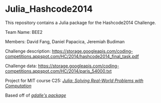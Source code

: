 # Julia_Hashcode2014
This repository contains a Julia package for the Hashcode2014 Challenge. 

Team Name: BEE2

Members: David Fang, Daniel Papacica, Jeremiah Budiman

Challenge description: <https://storage.googleapis.com/coding-competitions.appspot.com/HC/2014/hashcode2014_final_task.pdf>

Challenge data: <https://storage.googleapis.com/coding-competitions.appspot.com/HC/2014/paris_54000.txt>


Project for MIT course C25: [_Julia: Solving Real-World Problems with Computation_](https://github.com/mitmath/JuliaComputation)

Based off of [_gdalle's package_](https://github.com/gdalle/HashCode2014.jl)